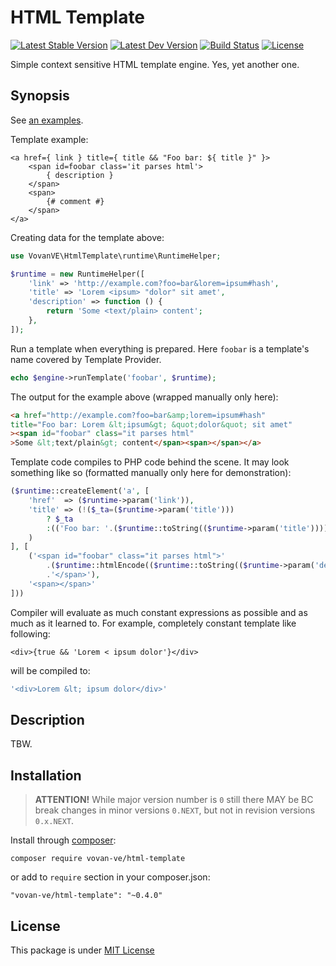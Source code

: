 HTML Template
=============

[![Latest Stable Version](https://img.shields.io/packagist/v/vovan-ve/html-template.svg)](https://packagist.org/packages/vovan-ve/html-template)
[![Latest Dev Version](https://img.shields.io/packagist/vpre/vovan-ve/html-template.svg)](https://packagist.org/packages/vovan-ve/html-template)
[![Build Status](https://travis-ci.org/Vovan-VE/html-template.svg)](https://travis-ci.org/Vovan-VE/html-template)
[![License](https://poser.pugx.org/vovan-ve/html-template/license)](https://packagist.org/packages/vovan-ve/html-template)

Simple context sensitive HTML template engine. Yes, yet another one.

Synopsis
--------

See [an examples](./examples/).

Template example:

```
<a href={ link } title={ title && "Foo bar: ${ title }" }>
    <span id=foobar class='it parses html'>
        { description }
    </span>
    <span>
        {# comment #}
    </span>
</a>
```

Creating data for the template above:

```php
use VovanVE\HtmlTemplate\runtime\RuntimeHelper;

$runtime = new RuntimeHelper([
    'link' => 'http://example.com?foo=bar&lorem=ipsum#hash',
    'title' => 'Lorem <ipsum> "dolor" sit amet',
    'description' => function () {
        return 'Some <text/plain> content';
    },
]);
```

Run a template when everything is prepared. Here `foobar` is a template's name
covered by Template Provider.

```php
echo $engine->runTemplate('foobar', $runtime);
```

The output for the example above (wrapped manually only here):

```html
<a href="http://example.com?foo=bar&amp;lorem=ipsum#hash"
title="Foo bar: Lorem &lt;ipsum&gt; &quot;dolor&quot; sit amet"
><span id="foobar" class="it parses html"
>Some &lt;text/plain&gt; content</span><span></span></a>
```

Template code compiles to PHP code behind the scene. It may look
something like so (formatted manually only here for demonstration):

```php
($runtime::createElement('a', [
    'href'  => ($runtime->param('link')),
    'title' => (!($_ta=($runtime->param('title')))
        ? $_ta
        :(('Foo bar: '.($runtime::toString(($runtime->param('title'))))))
    )
], [
    ('<span id="foobar" class="it parses html">'
        .($runtime::htmlEncode(($runtime::toString(($runtime->param('description'))))))
        .'</span>'),
    '<span></span>'
]))
```

Compiler will evaluate as much constant expressions as possible
and as much as it learned to. For example, completely constant template
like following:

```
<div>{true && 'Lorem < ipsum dolor'}</div>
```

will be compiled to:

```php
'<div>Lorem &lt; ipsum dolor</div>'
```

Description
-----------

TBW.

Installation
------------

> **ATTENTION!** While major version number is `0` still there MAY be
> BC break changes in minor versions `0.NEXT`, but not in revision
> versions `0.x.NEXT`.

Install through [composer][]:

    composer require vovan-ve/html-template

or add to `require` section in your composer.json:

    "vovan-ve/html-template": "~0.4.0"

License
-------

This package is under [MIT License][mit]


[composer]: http://getcomposer.org/
[mit]: https://opensource.org/licenses/MIT
